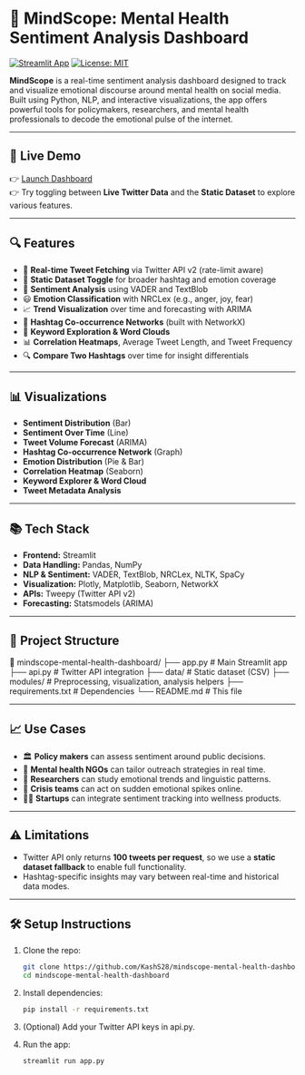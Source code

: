 # 🧠 MindScope: Mental Health Sentiment Analysis Dashboard

[![Streamlit App](https://img.shields.io/badge/Launch-Dashboard-brightgreen?style=flat&logo=streamlit)](https://mindscope-mental-health-dashboard.streamlit.app/)
[![License: MIT](https://img.shields.io/badge/License-MIT-yellow.svg)](LICENSE)

**MindScope** is a real-time sentiment analysis dashboard designed to track and visualize emotional discourse around mental health on social media. Built using Python, NLP, and interactive visualizations, the app offers powerful tools for policymakers, researchers, and mental health professionals to decode the emotional pulse of the internet.

---

## 🚀 Live Demo

👉 [Launch Dashboard](https://mindscope-mental-health-dashboard.streamlit.app/)  
👉 Try toggling between **Live Twitter Data** and the **Static Dataset** to explore various features.

---

## 🔍 Features

- 📡 **Real-time Tweet Fetching** via Twitter API v2 (rate-limit aware)
- 📁 **Static Dataset Toggle** for broader hashtag and emotion coverage
- 💬 **Sentiment Analysis** using VADER and TextBlob
- 😃 **Emotion Classification** with NRCLex (e.g., anger, joy, fear)
- 📈 **Trend Visualization** over time and forecasting with ARIMA
- 🔗 **Hashtag Co-occurrence Networks** (built with NetworkX)
- 🧠 **Keyword Exploration & Word Clouds**
- 📊 **Correlation Heatmaps**, Average Tweet Length, and Tweet Frequency
- 🔍 **Compare Two Hashtags** over time for insight differentials

---

## 📊 Visualizations

- **Sentiment Distribution** (Bar)
- **Sentiment Over Time** (Line)
- **Tweet Volume Forecast** (ARIMA)
- **Hashtag Co-occurrence Network** (Graph)
- **Emotion Distribution** (Pie & Bar)
- **Correlation Heatmap** (Seaborn)
- **Keyword Explorer & Word Cloud**
- **Tweet Metadata Analysis**

---

## 📚 Tech Stack

- **Frontend:** Streamlit
- **Data Handling:** Pandas, NumPy
- **NLP & Sentiment:** VADER, TextBlob, NRCLex, NLTK, SpaCy
- **Visualization:** Plotly, Matplotlib, Seaborn, NetworkX
- **APIs:** Tweepy (Twitter API v2)
- **Forecasting:** Statsmodels (ARIMA)

---

## 📂 Project Structure

📁 mindscope-mental-health-dashboard/ 
├── app.py # Main Streamlit app 
├── api.py # Twitter API integration 
├── data/ # Static dataset (CSV) 
├── modules/ # Preprocessing, visualization, analysis helpers 
├── requirements.txt # Dependencies └── README.md # This file


---

## 📈 Use Cases

- 🏛️ **Policy makers** can assess sentiment around public decisions.
- 🧠 **Mental health NGOs** can tailor outreach strategies in real time.
- 🔬 **Researchers** can study emotional trends and linguistic patterns.
- 🚨 **Crisis teams** can act on sudden emotional spikes online.
- 🧑‍💻 **Startups** can integrate sentiment tracking into wellness products.

---

## ⚠️ Limitations

- Twitter API only returns **100 tweets per request**, so we use a **static dataset fallback** to enable full functionality.
- Hashtag-specific insights may vary between real-time and historical data modes.

---

## 🛠️ Setup Instructions

1. Clone the repo:
   ```bash
   git clone https://github.com/KashS28/mindscope-mental-health-dashboard.git
   cd mindscope-mental-health-dashboard

2. Install dependencies:
   ```bash
   pip install -r requirements.txt

3. (Optional) Add your Twitter API keys in api.py.

4. Run the app:
   ```bash
   streamlit run app.py



   
